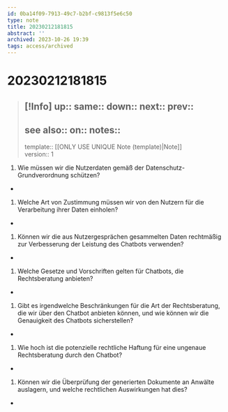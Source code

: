 ```yaml
---
id: 0ba14f09-7913-49c7-b2bf-c9813f5e6c50
type: note
title: 20230212181815
abstract: ''
archived: 2023-10-26 19:39
tags: access/archived
---
```

# 20230212181815
> [!Info]
> up::
> same::
> down::
> next::
> prev::
> ---
> see also::
> on::
> notes::
> ---
> template:: [[ONLY USE UNIQUE Note (template)|Note]]  
> version:: 1

1. Wie müssen wir die Nutzerdaten gemäß der Datenschutz-Grundverordnung schützen?
-
1. Welche Art von Zustimmung müssen wir von den Nutzern für die Verarbeitung ihrer Daten einholen?
-
1. Können wir die aus Nutzergesprächen gesammelten Daten rechtmäßig zur Verbesserung der Leistung des Chatbots verwenden?
-
1. Welche Gesetze und Vorschriften gelten für Chatbots, die Rechtsberatung anbieten?
-
1. Gibt es irgendwelche Beschränkungen für die Art der Rechtsberatung, die wir über den Chatbot anbieten können, und wie können wir die Genauigkeit des Chatbots sicherstellen?
-
1. Wie hoch ist die potenzielle rechtliche Haftung für eine ungenaue Rechtsberatung durch den Chatbot?
-
1. Können wir die Überprüfung der generierten Dokumente an Anwälte auslagern, und welche rechtlichen Auswirkungen hat dies?
-
